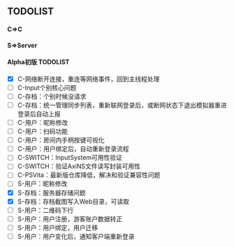 ## TODOLIST

#### C=>C
#### S=>Server

#### Alpha初版 TODOLIST

- [x] C-网络断开连接，重连等网络事件，回到主线程处理
- [ ] C-Input个别核心问题
- [ ] C-存档：个别时候没请求
- [ ] C-存档：统一管理同步列表，重新联网登录后，或断网状态下退出模拟器重进登录后自动上报
- [ ] C-用户：昵称修改
- [ ] C-用户：扫码功能
- [ ] C-用户：房间内手柄按键可视化
- [ ] C-用户：用户绑定后，自动重新登录流程
- [ ] C-SWITCH：InputSystem可用性验证
- [ ] C-SWITCH：验证AxiNS文件读写封装可用性
- [ ] C-PSVita：最新版仓库降低，解决和验证兼容性问题
- [ ] S-用户：昵称修改
- [x] S-存档：服务器存储问题
- [x] S-存档：存档截图写入Web目录，可读取
- [ ] S-用户：二维码下行
- [ ] S-用户：用户注册，游客账户数据转正
- [ ] S-用户：用户绑定，用户迁移
- [ ] S-用户：用户变化后，通知客户端重新登录